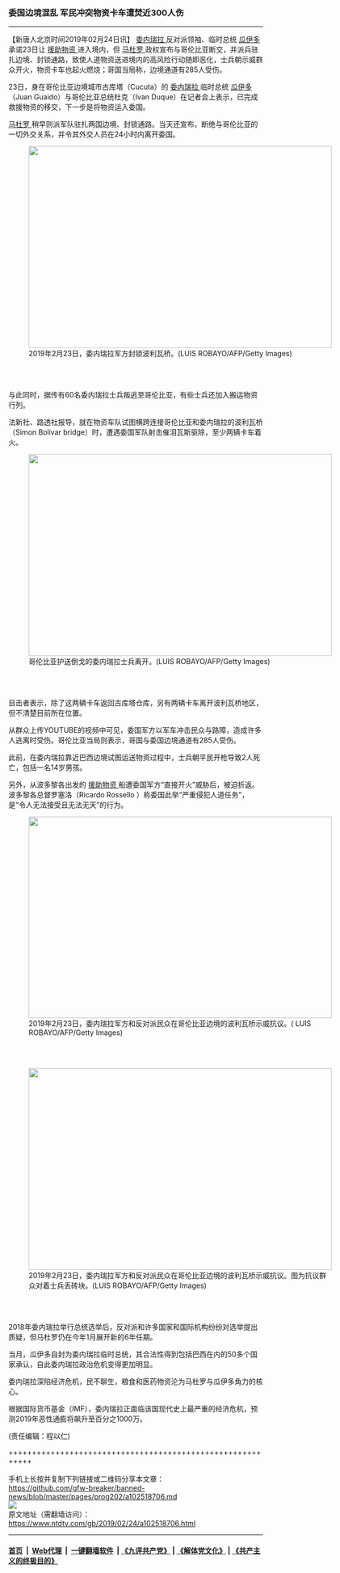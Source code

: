 ### 委国边境混乱 军民冲突物资卡车遭焚近300人伤
------------------------

<div class="post_content">
 <p>
  【新唐人北京时间2019年02月24日讯】
  <a href="https://www.ntdtv.com/gb/委内瑞拉.htm">
   委内瑞拉
  </a>
  反对派领袖、临时总统
  <a href="https://www.ntdtv.com/gb/瓜伊多.htm">
   瓜伊多
  </a>
  承诺23日让
  <a href="https://www.ntdtv.com/gb/援助物资.htm">
   援助物资
  </a>
  进入境内，但
  <a href="https://www.ntdtv.com/gb/马杜罗.htm">
   马杜罗
  </a>
  政权宣布与哥伦比亚断交，并派兵驻扎边境、封锁通路，致使人道物资送进境内的高风险行动随即恶化，士兵朝示威群众开火，物资卡车也起火燃烧；哥国当局称，边境通道有285人受伤。
 </p>
 <p>
  23日，身在哥伦比亚边境城市古库塔（Cucuta）的
  <a href="https://www.ntdtv.com/gb/委内瑞拉.htm">
   委内瑞拉
  </a>
  临时总统
  <a href="https://www.ntdtv.com/gb/瓜伊多.htm">
   瓜伊多
  </a>
  （Juan Guaido）与哥伦比亚总统杜克（Ivan Duque）在记者会上表示，已完成救援物资的移交，下一步是将物资运入委国。
 </p>
 <p>
  <a href="https://www.ntdtv.com/gb/马杜罗.htm">
   马杜罗
  </a>
  稍早则派军队驻扎两国边境、封锁通路。当天还宣布，断绝与哥伦比亚的一切外交关系，并令其外交人员在24小时内离开委国。
 </p>
 <figure class="wp-caption alignnone" id="attachment_102518736" style="width: 600px">
  <img alt="" class="size-medium wp-image-102518736" height="400" src="https://www.ntdtv.com/assets/uploads/2019/02/GettyImages-1126815386-600x400.jpg" width="600">
   <br/><figcaption class="wp-caption-text">
    2019年2月23日，委内瑞拉军方封锁波利瓦桥。(LUIS ROBAYO/AFP/Getty Images)
   </figcaption><br/>
  </img>
 </figure><br/>
 <p>
  与此同时，据传有60名委内瑞拉士兵叛逃至哥伦比亚，有些士兵还加入搬运物资行列。
 </p>
 <p>
  法新社、路透社报导，就在物资车队试图横跨连接哥伦比亚和委内瑞拉的波利瓦桥（Simon Bolivar bridge）时，遭遇委国军队射击催泪瓦斯驱除，至少两辆卡车着火。
 </p>
 <figure class="wp-caption alignnone" id="attachment_102518742" style="width: 600px">
  <img alt="" class="size-medium wp-image-102518742" height="400" src="https://www.ntdtv.com/assets/uploads/2019/02/GettyImages-1126971705-600x400.jpg" width="600"/>
  <br/><figcaption class="wp-caption-text">
   哥伦比亚护送倒戈的委内瑞拉士兵离开。(LUIS ROBAYO/AFP/Getty Images)
  </figcaption><br/>
 </figure><br/>
 <p>
  目击者表示，除了这两辆卡车返回古库塔仓库，另有两辆卡车离开波利瓦桥地区，但不清楚目前所在位置。
 </p>
 <p>
  从群众上传YOUTUBE的视频中可见，委国军方以军车冲击民众与路障，造成许多人逃离时受伤。哥伦比亚当局则表示，哥国与委国边境通道有285人受伤。
 </p>
 <p>
  此前，在委内瑞拉靠近巴西边境试图运送物资过程中，士兵朝平民开枪导致2人死亡，包括一名14岁男孩。
 </p>
 <p>
  另外，从波多黎各出发的
  <a href="https://www.ntdtv.com/gb/援助物资.htm">
   援助物资
  </a>
  船遭委国军方“直接开火”威胁后，被迫折返。波多黎各总督罗塞洛（Ricardo Rossello ）称委国此举“严重侵犯人道任务”，是“令人无法接受且无法无天”的行为。
 </p>
 <figure class="wp-caption alignnone" id="attachment_102518735" style="width: 600px">
  <img alt="" class="size-medium wp-image-102518735" height="399" src="https://www.ntdtv.com/assets/uploads/2019/02/GettyImages-1126895005-600x399.jpg" width="600"/>
  <br/><figcaption class="wp-caption-text">
   2019年2月23日，委内瑞拉军方和反对派民众在哥伦比亚边境的波利瓦桥示威抗议。( LUIS ROBAYO/AFP/Getty Images)
  </figcaption><br/>
 </figure><br/>
 <figure class="wp-caption alignnone" id="attachment_102518731" style="width: 600px">
  <img alt="" class="size-medium wp-image-102518731" height="400" src="https://www.ntdtv.com/assets/uploads/2019/02/GettyImages-1126954760-600x400.jpg" width="600"/>
  <br/><figcaption class="wp-caption-text">
   2019年2月23日，委内瑞拉军方和反对派民众在哥伦比亚边境的波利瓦桥示威抗议。图为抗议群众对着士兵丢砖块。(LUIS ROBAYO/AFP/Getty Images)
  </figcaption><br/>
 </figure><br/>
 <p>
  2018年委内瑞拉举行总统选举后，反对派和许多国家和国际机构纷纷对选举提出质疑，但马杜罗仍在今年1月展开新的6年任期。
 </p>
 <p>
  当月，瓜伊多自封为委内瑞拉临时总统，其合法性得到包括巴西在内的50多个国家承认，自此委内瑞拉政治危机变得更加明显。
 </p>
 <p>
  委内瑞拉深陷经济危机，民不聊生，粮食和医药物资沦为马杜罗与瓜伊多角力的核心。
 </p>
 <p>
  根据国际货币基金（IMF），委内瑞拉正面临该国现代史上最严重的经济危机，预测2019年恶性通膨将飙升至百分之1000万。
 </p>
 <p>
 </p>
 <p>
  (责任编辑：程以仁)
 </p>
 <div class="single_ad">
 </div>
</div>

+++++++++++++++++++++++++++++++++++++++++++++++++++++++++++<br/><br/>
手机上长按并复制下列链接或二维码分享本文章：<br/>
https://github.com/gfw-breaker/banned-news/blob/master/pages/prog202/a102518706.md <br/>
<a href='https://github.com/gfw-breaker/banned-news/blob/master/pages/prog202/a102518706.md'><img src='https://github.com/gfw-breaker/banned-news/blob/master/pages/prog202/a102518706.md.png'/></a> <br/>
原文地址（需翻墙访问）：https://www.ntdtv.com/gb/2019/02/24/a102518706.html


------------------------
#### [首页](https://github.com/gfw-breaker/banned-news/blob/master/README.md) &nbsp;|&nbsp; [Web代理](https://github.com/labour-camp/helloworld) &nbsp;|&nbsp; [一键翻墙软件](https://github.com/gfw-breaker/nogfw/blob/master/README.md) &nbsp;| [《九评共产党》](https://github.com/gfw-breaker/9ping.md/blob/master/README.md#九评之一评共产党是什么) | [《解体党文化》](https://github.com/gfw-breaker/jtdwh.md/blob/master/README.md) | [《共产主义的终极目的》](https://github.com/gfw-breaker/gczydzjmd.md/blob/master/README.md)

